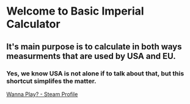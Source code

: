 # Welcome to Basic Imperial Calculator
## It's main purpose is to calculate in both ways measurments that are used by USA and EU.
### Yes, we know USA is not alone if to talk about that, but this shortcut simplifes the matter.
[Wanna Play? - Steam Profile](https://steamcommunity.com/id/_lodomir/)